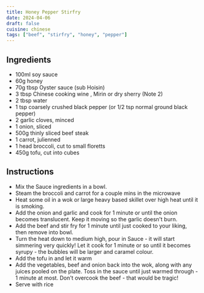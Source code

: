 ```yaml
---
title: Honey Pepper Stirfry
date: 2024-04-06
draft: false
cuisine: chinese
tags: ["beef", "stirfry", "honey", "pepper"]
---
```


## Ingredients
- 100ml soy sauce
- 60g honey
- 70g tbsp Oyster sauce (sub Hoisin)
- 3 tbsp Chinese cooking wine , Mirin or dry sherry (Note 2)
- 2 tbsp water
- 1 tsp coarsely crushed black pepper (or 1/2 tsp normal ground black pepper)
- 2 garlic cloves, minced
- 1 onion, sliced
- 500g thinly sliced beef steak
- 1 carrot, julienned
- 1 head broccoli, cut to small floretts
- 450g tofu, cut into cubes

## Instructions
- Mix the Sauce ingredients in a bowl.
- Steam the broccoli and carrot for a couple mins in the microwave
- Heat some oil in a wok or large heavy based skillet over high heat until it is smoking.
- Add the onion and garlic and cook for 1 minute or until the onion becomes translucent. Keep it moving so the garlic doesn't burn.
- Add the beef and stir fry for 1 minute until just cooked to your liking, then remove into bowl.
- Turn the heat down to medium high, pour in Sauce - it will start simmering very quickly! Let it cook for 1 minute or so until it becomes syrupy - the bubbles will be larger and caramel colour.
- Add the tofu in and let it warm
- Add the vegetables, beef and onion back into the wok, along with any juices pooled on the plate. Toss in the sauce until just warmed through - 1 minute at most. Don't overcook the beef - that would be tragic!
- Serve with rice

